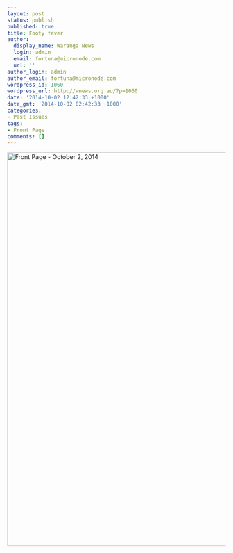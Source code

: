 ```yaml
---
layout: post
status: publish
published: true
title: Footy fever
author:
  display_name: Waranga News
  login: admin
  email: fortuna@micronode.com
  url: ''
author_login: admin
author_email: fortuna@micronode.com
wordpress_id: 1060
wordpress_url: http://wnews.org.au/?p=1060
date: '2014-10-02 12:42:33 +1000'
date_gmt: '2014-10-02 02:42:33 +1000'
categories:
- Past Issues
tags:
- Front Page
comments: []
---
```

<p><a href="http://wnews.org.au/wp-content/uploads/2014/10/wnews20141002P01.pdf"><img class="alignnone size-full wp-image-1058" alt="Front Page - October 2, 2014" src="http://wnews.org.au/wp-content/uploads/2014/10/wnews20141002P01.jpg" width="624" height="907" /></a></p>

